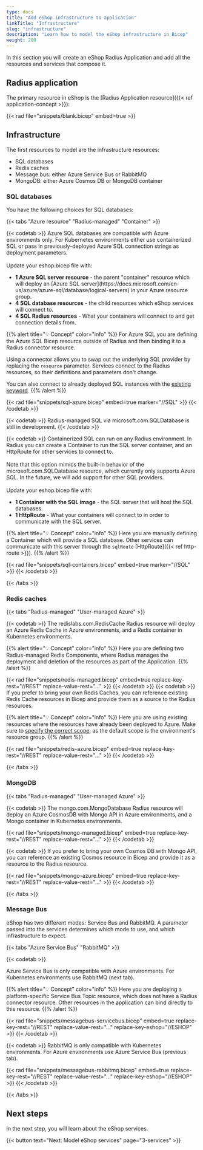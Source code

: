 ```yaml
---
type: docs
title: "Add eShop infrastructure to application"
linkTitle: "Infrastructure"
slug: "infrastructure"
description: "Learn how to model the eShop infrastructure in Bicep"
weight: 200
---
```


In this section you will create an eShop Radius Application and add all the resources and services that compose it. 

## Radius application

The primary resource in eShop is the [Radius Application resource]({{< ref application-concept >}}):

{{< rad file="snippets/blank.bicep" embed=true >}}

## Infrastructure

The first resources to model are the infrastructure resources:

- SQL databases
- Redis caches
- Message bus: either Azure Service Bus or RabbitMQ
- MongoDB: either Azure Cosmos DB or MongoDB container

### SQL databases

You have the following choices for SQL databases:

{{< tabs "Azure resource" "Radius-managed" "Container" >}}

{{< codetab >}}
Azure SQL databases are compatible with Azure environments only. For Kubernetes environments either use containerized SQL or pass in previously-deployed Azure SQL connection strings as deployment parameters.
<br /><br />
Update your eshop.bicep file with:
<ul>
<li><b>1 Azure SQL server resource</b> - the parent "container" resource which will deploy an [Azure SQL server](https://docs.microsoft.com/en-us/azure/azure-sql/database/logical-servers) in your Azure resource group.</li>
<li><b>4 SQL database resources</b> - the child resources which eShop services will connect to.</li>
<li><b>4 SQL Radius resources</b> - What your containers will connect to and get connection details from.</li>
</ul>

{{% alert title="💡 Concept" color="info" %}}
For Azure SQL you are defining the Azure SQL Bicep resource outside of Radius and then binding it to a Radius connector resource.

Using a connector allows you to swap out the underlying SQL provider by replacing the `resource` parameter. Services connect to the Radius resources, so their definitions and parameters don't change.

You can also connect to already deployed SQL instances with the [existing keyword](https://docs.microsoft.com/en-us/azure/azure-resource-manager/bicep/resource-declaration?#reference-existing-resources).
{{% /alert %}}

{{< rad file="snippets/sql-azure.bicep" embed=true marker="//SQL" >}}
{{< /codetab >}}

{{< codetab >}}
Radius-managed SQL via microsoft.com.SQLDatabase is still in development.
{{< /codetab >}}

{{< codetab >}}
Containerized SQL can run on any Radius environment. In Radius you can create a Container to run the SQL server container, and an HttpRoute for other services to connect to.
<br /><br>
Note that this option mimics the built-in behavior of the microsoft.com.SQLDatabase resource, which currently only supports Azure SQL. In the future, we will add support for other SQL providers.
<br /><br>
Update your eshop.bicep file with:
<ul>
<li><b>1 Container with the SQL image</b> - the SQL server that will host the SQL databases.</li>
<li><b>1 HttpRoute</b> - What your containers will connect to in order to communicate with the SQL server.</li>
</ul>

{{% alert title="💡 Concept" color="info" %}}
Here you are manually defining a Container which will provide a SQL database. Other services can communicate with this server through the `sqlRoute` [HttpRoute]({{< ref http-route >}}).
{{% /alert %}}

{{< rad file="snippets/sql-containers.bicep" embed=true marker="//SQL" >}}
{{< /codetab >}}

{{< /tabs >}}

### Redis caches

{{< tabs "Radius-managed" "User-managed Azure" >}}

{{< codetab >}}
The redislabs.com.RedisCache Radius resource will deploy an Azure Redis Cache in Azure environments, and a Redis container in Kubernetes environments.

{{% alert title="💡 Concept" color="info" %}}
Here you are defining two Radius-managed Redis Components, where Radius manages the deployment and deletion of the resources as part of the Application.
{{% /alert %}}

{{< rad file="snippets/redis-managed.bicep" embed=true replace-key-rest="//REST" replace-value-rest="..." >}}
{{< /codetab >}}
{{< codetab >}}
If you prefer to bring your own Redis Caches, you can reference existing Redis Cache resources in Bicep and provide them as a source to the Radius resources.

{{% alert title="💡 Concept" color="info" %}}
Here you are using existing resources where the resources have already been deployed to Azure. Make sure to [specify the correct scope](https://docs.microsoft.com/en-us/azure/azure-resource-manager/bicep/deploy-to-resource-group?tabs=azure-cli#scope-to-different-resource-group), as the default scope is the environment's resource group.
{{% /alert %}}

{{< rad file="snippets/redis-azure.bicep" embed=true replace-key-rest="//REST" replace-value-rest="..."  >}}
{{< /codetab >}}

{{< /tabs >}}

### MongoDB

{{< tabs "Radius-managed" "User-managed Azure" >}}

{{< codetab >}}
The mongo.com.MongoDatabase Radius resource will deploy an Azure CosmosDB with Mongo API in Azure environments, and a Mongo container in Kubernetes environments.

{{< rad file="snippets/mongo-managed.bicep" embed=true replace-key-rest="//REST" replace-value-rest="..."  >}}
{{< /codetab >}}

{{< codetab >}}
If you prefer to bring your own Cosmos DB with Mongo API, you can reference an existing Cosmos resource in Bicep and provide it as a resource to the Radius resource.

{{< rad file="snippets/mongo-azure.bicep" embed=true replace-key-rest="//REST" replace-value-rest="..."  >}}
{{< /codetab >}}

{{< /tabs >}}

### Message Bus

eShop has two different modes: Service Bus and RabbitMQ. A parameter passed into the services determines which mode to use, and which infrastructure to expect.

{{< tabs "Azure Service Bus" "RabbitMQ" >}}

{{< codetab >}}

Azure Service Bus is only compatible with Azure environments. For Kubernetes environments use RabbitMQ (next tab).

{{% alert title="💡 Concept" color="info" %}}
Here you are deploying a platform-specific Service Bus Topic resource</a>, which does not have a Radius connector resource. Other resources in the application can bind directly to this resource.
{{% /alert %}}

{{< rad file="snippets/messagebus-servicebus.bicep" embed=true replace-key-rest="//REST" replace-value-rest="..." replace-key-eshop="//ESHOP"  >}}
{{< /codetab >}}

{{< codetab >}}
RabbitMQ is only compatible with Kubernetes environments. For Azure environments use Azure Service Bus (previous tab).

{{< rad file="snippets/messagebus-rabbitmq.bicep" embed=true replace-key-rest="//REST" replace-value-rest="..." replace-key-eshop="//ESHOP"  >}}
{{< /codetab >}}

{{< /tabs >}}

## Next steps

In the next step, you will learn about the eShop services.

{{< button text="Next: Model eShop services" page="3-services" >}}
